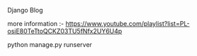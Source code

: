 Django Blog

more information :- https://www.youtube.com/playlist?list=PL-osiE80TeTtoQCKZ03TU5fNfx2UY6U4p

python manage.py runserver